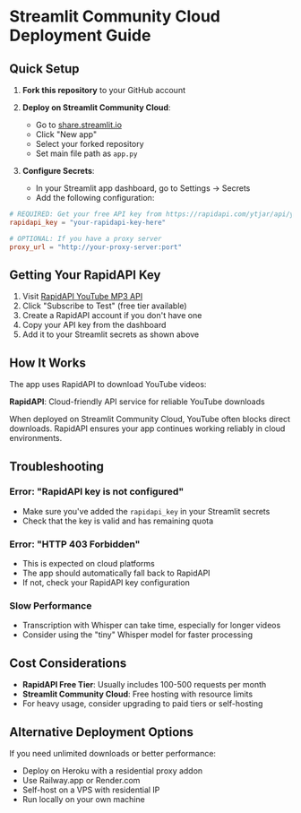 # Streamlit Community Cloud Deployment Guide

## Quick Setup

1. **Fork this repository** to your GitHub account

2. **Deploy on Streamlit Community Cloud**:
   - Go to [share.streamlit.io](https://share.streamlit.io)
   - Click "New app"
   - Select your forked repository
   - Set main file path as `app.py`

3. **Configure Secrets**:
   - In your Streamlit app dashboard, go to Settings → Secrets
   - Add the following configuration:

```toml
# REQUIRED: Get your free API key from https://rapidapi.com/ytjar/api/youtube-mp36/
rapidapi_key = "your-rapidapi-key-here"

# OPTIONAL: If you have a proxy server
proxy_url = "http://your-proxy-server:port"
```

## Getting Your RapidAPI Key

1. Visit [RapidAPI YouTube MP3 API](https://rapidapi.com/ytjar/api/youtube-mp36/)
2. Click "Subscribe to Test" (free tier available)
3. Create a RapidAPI account if you don't have one
4. Copy your API key from the dashboard
5. Add it to your Streamlit secrets as shown above

## How It Works

The app uses RapidAPI to download YouTube videos:

**RapidAPI**: Cloud-friendly API service for reliable YouTube downloads

When deployed on Streamlit Community Cloud, YouTube often blocks direct downloads. RapidAPI ensures your app continues working reliably in cloud environments.

## Troubleshooting

### Error: "RapidAPI key is not configured"
- Make sure you've added the `rapidapi_key` in your Streamlit secrets
- Check that the key is valid and has remaining quota

### Error: "HTTP 403 Forbidden"
- This is expected on cloud platforms
- The app should automatically fall back to RapidAPI
- If not, check your RapidAPI key configuration

### Slow Performance
- Transcription with Whisper can take time, especially for longer videos
- Consider using the "tiny" Whisper model for faster processing

## Cost Considerations

- **RapidAPI Free Tier**: Usually includes 100-500 requests per month
- **Streamlit Community Cloud**: Free hosting with resource limits
- For heavy usage, consider upgrading to paid tiers or self-hosting

## Alternative Deployment Options

If you need unlimited downloads or better performance:
- Deploy on Heroku with a residential proxy addon
- Use Railway.app or Render.com
- Self-host on a VPS with residential IP
- Run locally on your own machine